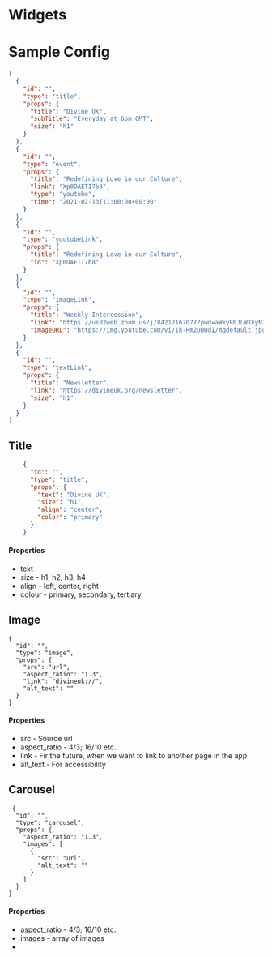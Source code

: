 # Widgets

# Sample Config

```json
[
  {
    "id": "",
    "type": "title",
    "props": {
      "title": "Divine UK",
      "subTitle": "Everyday at 6pm GMT",
      "size": "h1"
    }
  },
  {
    "id": "",
    "type": "event",
    "props": {
      "title": "Redefining Love in our Culture",
      "link": "Xp0DAETI7b8",
      "type": "youtube",
      "time": "2021-02-13T11:00:00+00:00"
    }
  },
  {
    "id": "",
    "type": "youtubeLink",
    "props": {
      "title": "Redefining Love in our Culture",
      "id": "Xp0DAETI7b8"
    }
  },
  {
    "id": "",
    "type": "imageLink",
    "props": {
      "title": "Weekly Intercession",
      "link": "https://us02web.zoom.us/j/84217167077?pwd=aWkyR0JLWXkyN2ZTVkRoWVo0SlJwQT09",
      "imageURL": "https://img.youtube.com/vi/Ih-Hm2UBOdI/mqdefault.jpg"
    }
  },
  {
    "id": "",
    "type": "textLink",
    "props": {
      "title": "Newsletter",
      "link": "https://divineuk.org/newsletter",
      "size": "h1"
    }
  }
]
```

## Title

```json
    {
      "id": "",
      "type": "title",
      "props": {
        "text": "Divine UK",
        "size": "h1",
        "align": "center",
        "color": "primary"
      }
    }
```
#### Properties

 - text
 - size - h1, h2, h3, h4
 - align - left, center, right
 - colour - primary, secondary, tertiary

## Image

    {
      "id": "",
      "type": "image",
      "props": {
        "src": "url",
        "aspect_ratio": "1.3",
        "link": "divineuk://",
        "alt_text": ""
      }
    }
#### Properties

 - src - Source url
 - aspect_ratio - 4/3; 16/10 etc.
 - link - Fir the future, when we want to link to another page in the app
 - alt_text - For accessibility

## Carousel

     {
      "id": "",
      "type": "carousel",
      "props": {
        "aspect_ratio": "1.3",
        "images": [
          {
            "src": "url",
            "alt_text": ""
          }
        ]
      }
    }
#### Properties

 - aspect_ratio - 4/3; 16/10 etc.
 - images - array of images
 - 
